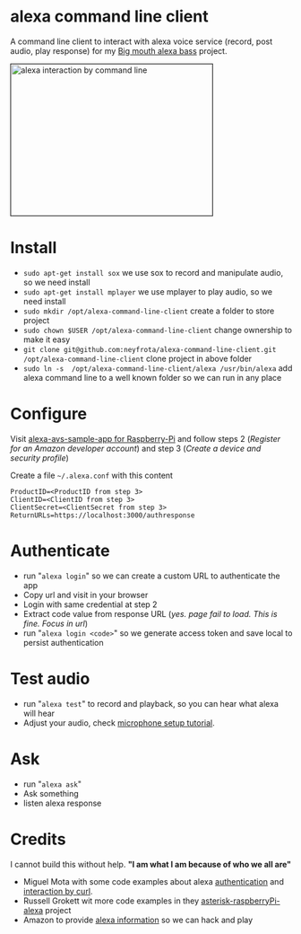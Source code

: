 # alexa command line client

A command line client to interact with alexa voice service (record, post audio, play response) for my [Big mouth alexa bass](https://github.com/neyfrota/Big-Mouth-Alexa-Bass) project.

<a href="http://www.youtube.com/watch?feature=player_embedded&v=W00Xq1SpXCs
" target="_blank"><img src="http://img.youtube.com/vi/W00Xq1SpXCs/0.jpg" 
alt="alexa interaction by command line" width="360" height="270" border="1" /></a>


# Install 
* ```sudo apt-get install sox``` we use sox to record and manipulate audio, so we need install
* ```sudo apt-get install mplayer``` we use mplayer to play audio, so we need install
* ```sudo mkdir /opt/alexa-command-line-client``` create a folder to store project
* ```sudo chown $USER /opt/alexa-command-line-client``` change ownership to make it easy
* ```git clone git@github.com:neyfrota/alexa-command-line-client.git /opt/alexa-command-line-client``` clone project in above folder
* ```sudo ln -s  /opt/alexa-command-line-client/alexa /usr/bin/alexa``` add alexa command line to a well known folder so we can run in any place

# Configure

Visit [alexa-avs-sample-app for Raspberry-Pi](https://github.com/alexa/alexa-avs-sample-app/wiki/Raspberry-Pi) and follow steps 2 (*Register for an Amazon developer account*) and step 3 (*Create a device and security profile*)

Create a file  ```~/.alexa.conf``` with this content
```
ProductID=<ProductID from step 3>
ClientID=<ClientID from step 3>
ClientSecret=<ClientSecret from step 3>
ReturnURLs=https://localhost:3000/authresponse

```

# Authenticate

* run "```alexa login```" so we can create a custom URL to authenticate the app
* Copy url and visit in your browser
* Login with same credential at step 2
* Extract code value from response URL (*yes. page fail to load. This is fine. Focus in url*)
* run "```alexa login <code>```" so we generate access token and save local to persist authentication

# Test audio

* run "```alexa test```" to record and playback, so you can hear what alexa will hear
* Adjust your audio, check [microphone setup tutorial](https://github.com/neyfrota/Big-Mouth-Alexa-Bass/blob/master/docs/audio.md).

# Ask

* run "```alexa ask```" 
* Ask something
* listen alexa response

# Credits

I cannot build this without help. **__"I am what I am because of who we all are"__**

* Miguel Mota with some code examples about alexa [authentication](https://miguelmota.com/blog/alexa-voice-service-authentication/) and [interaction by curl](https://miguelmota.com/blog/alexa-voice-service-with-curl/).
* Russell Grokett wit more code examples in they [asterisk-raspberryPi-alexa](https://github.com/rgrokett/RaspiAsteriskAlexa) project
* Amazon to provide [alexa information](https://github.com/alexa/) so we can hack and play
